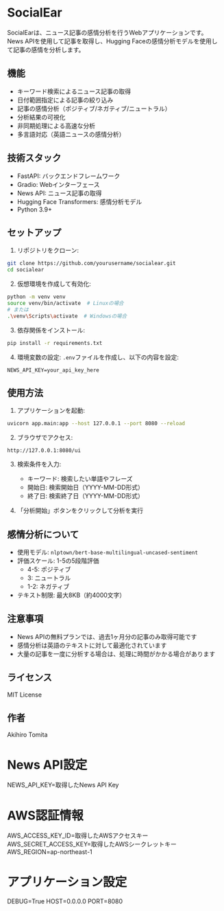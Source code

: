 # SocialEar

SocialEarは、ニュース記事の感情分析を行うWebアプリケーションです。News APIを使用して記事を取得し、Hugging Faceの感情分析モデルを使用して記事の感情を分析します。

## 機能

- キーワード検索によるニュース記事の取得
- 日付範囲指定による記事の絞り込み
- 記事の感情分析（ポジティブ/ネガティブ/ニュートラル）
- 分析結果の可視化
- 非同期処理による高速な分析
- 多言語対応（英語ニュースの感情分析）

## 技術スタック

- FastAPI: バックエンドフレームワーク
- Gradio: Webインターフェース
- News API: ニュース記事の取得
- Hugging Face Transformers: 感情分析モデル
- Python 3.9+

## セットアップ

1. リポジトリをクローン:
```bash
git clone https://github.com/yourusername/socialear.git
cd socialear
```

2. 仮想環境を作成して有効化:
```bash
python -m venv venv
source venv/bin/activate  # Linuxの場合
# または
.\venv\Scripts\activate  # Windowsの場合
```

3. 依存関係をインストール:
```bash
pip install -r requirements.txt
```

4. 環境変数の設定:
`.env`ファイルを作成し、以下の内容を設定:
```
NEWS_API_KEY=your_api_key_here
```

## 使用方法

1. アプリケーションを起動:
```bash
uvicorn app.main:app --host 127.0.0.1 --port 8080 --reload
```

2. ブラウザでアクセス:
```
http://127.0.0.1:8080/ui
```

3. 検索条件を入力:
   - キーワード: 検索したい単語やフレーズ
   - 開始日: 検索開始日（YYYY-MM-DD形式）
   - 終了日: 検索終了日（YYYY-MM-DD形式）

4. 「分析開始」ボタンをクリックして分析を実行

## 感情分析について

- 使用モデル: `nlptown/bert-base-multilingual-uncased-sentiment`
- 評価スケール: 1-5の5段階評価
  - 4-5: ポジティブ
  - 3: ニュートラル
  - 1-2: ネガティブ
- テキスト制限: 最大8KB（約4000文字）

## 注意事項

- News APIの無料プランでは、過去1ヶ月分の記事のみ取得可能です
- 感情分析は英語のテキストに対して最適化されています
- 大量の記事を一度に分析する場合は、処理に時間がかかる場合があります

## ライセンス

MIT License

## 作者

Akihiro Tomita

# News API設定
NEWS_API_KEY=取得したNews API Key

# AWS認証情報
AWS_ACCESS_KEY_ID=取得したAWSアクセスキー
AWS_SECRET_ACCESS_KEY=取得したAWSシークレットキー
AWS_REGION=ap-northeast-1

# アプリケーション設定
DEBUG=True
HOST=0.0.0.0
PORT=8080